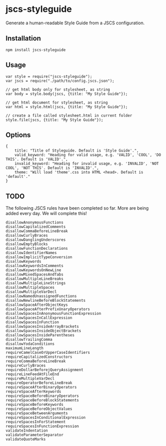 # jscs-styleguide
Generate a human-readable Style Guide from a JSCS configuration.  

## Installation

    npm install jscs-styleguide

## Usage

    var style = require("jscs-styleguide");
    var jscs = require("./path/to/config.jscs.json");

    // get html body only for stylesheet, as string
    var body = style.body(jscs, {title: "My Style Guide"});
    
    // get html document for stylesheet, as string
    var html = style.html(jscs, {title: "My Style Guide"});
    
    // create a file called stylesheet.html in current folder
    style.file(jscs, {title: "My Style Guide"});

## Options

    {
        title: "Title of Styleguide. Default is 'Style Guide'.",
        valid_keyword: "Heading for valid usage, e.g. 'VALID', 'COOL', 'DO THIS'. Default is 'VALID'.",
        invalid_keyword: "Heading for invalid usage, e.g. 'INVALID', 'NOT COOL', 'NOT THIS'. Default is 'INVALID'.",
        theme: "Will load 'theme'.css into HTML <head>. Default is 'default'."
    }

## TODO

The following JSCS rules have been completed so far. More are being added every day. We will complete this!

    disallowAnonymousFunctions
    disallowCapitalizedComments
    disallowCommaBeforeLineBreak
    disallowCurlyBraces
    disallowDanglingUnderscores
    disallowEmptyBlocks
    disallowFunctionDeclarations
    disallowIdentifierNames
    disallowImplicitTypeConversion
    disallowKeywords
    disallowKeywordsInComments
    disallowKeywordsOnNewLine
    disallowMixedSpacesAndTabs
    disallowMultipleLineBreaks
    disallowMultipleLineStrings
    disallowMultipleSpaces
    disallowMultipleVarDecl
    disallowNamedUnassignedFunctions
    disallowNewlineBeforeBlockStatements
    disallowSpaceAfterObjectKeys
    disallowSpaceAfterPrefixUnaryOperators
    disallowSpacesInAnonymousFunctionExpression
    disallowSpacesInCallExpression
    disallowSpacesInFunction
    disallowSpacesInsideArrayBrackets
    disallowSpacesInsideObjectBrackets
    disallowSpacesInsideParentheses
    disallowTrailingComma
    disallowYodaConditions
    maximumLineLength
    requireCamelCaseOrUpperCaseIdentifiers
    requireCapitalizedConstructors
    requireCommaBeforeLineBreak
    requireCurlyBraces
    requireDollarBeforejQueryAssignment
    requireLineFeedAtFileEnd
    requireMultipleVarDecl
    requireOperatorBeforeLineBreak
    requireSpaceAfterBinaryOperators
    requireSpaceAfterKeywords
    requireSpaceBeforeBinaryOperators
    requireSpaceBeforeBlockStatements
    requireSpaceBeforeKeywords
    requireSpaceBeforeObjectValues
    requireSpaceBetweenArguments
    requireSpacesInConditionalExpression
    requireSpacesInForStatement
    requireSpacesInFunctionExpression
    validateIndentation
    validateParameterSeparator
    validateQuoteMarks
    

